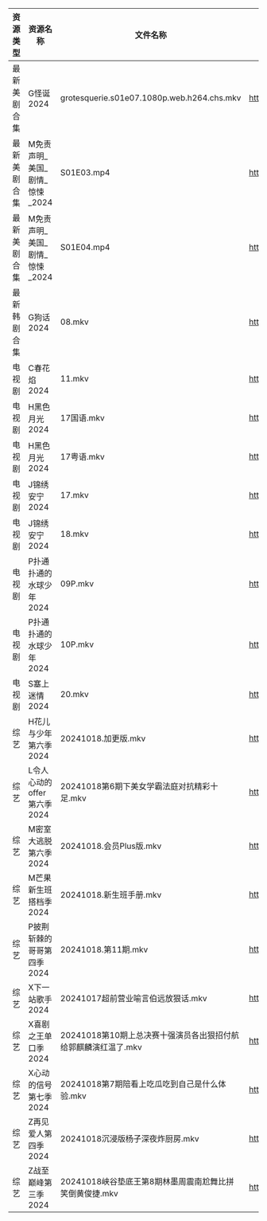 | 资源类型   | 资源名称                | 文件名称                                       | 分享链接                                 | 更新时间                |
| ------ | ------------------- | ------------------------------------------ | ------------------------------------ | ------------------- |
| 最新美剧合集 | G怪诞2024             | grotesquerie.s01e07.1080p.web.h264.chs.mkv | https://www.alipan.com/s/UUxhaQ5hxZq | 2024-10-18 00:05:19 |
| 最新美剧合集 | M免责声明_美国_剧情_惊悚_2024 | S01E03.mp4                                 | https://www.alipan.com/s/PZnzRpSK4Jw | 2024-10-18 12:05:43 |
| 最新美剧合集 | M免责声明_美国_剧情_惊悚_2024 | S01E04.mp4                                 | https://www.alipan.com/s/PZnzRpSK4Jw | 2024-10-18 12:05:42 |
| 最新韩剧合集 | G狗话2024             | 08.mkv                                     | https://www.alipan.com/s/h4QPAffesJn | 2024-10-18 12:05:24 |
| 电视剧    | C春花焰2024            | 11.mkv                                     | https://www.alipan.com/s/LUgAXFU2qtc | 2024-10-18 14:05:13 |
| 电视剧    | H黑色月光2024           | 17国语.mkv                                   | https://www.alipan.com/s/7pUm76Qoqso | 2024-10-18 14:05:32 |
| 电视剧    | H黑色月光2024           | 17粤语.mkv                                   | https://www.alipan.com/s/7pUm76Qoqso | 2024-10-18 14:05:31 |
| 电视剧    | J锦绣安宁2024           | 17.mkv                                     | https://www.alipan.com/s/S9DScaATSGS | 2024-10-18 19:05:37 |
| 电视剧    | J锦绣安宁2024           | 18.mkv                                     | https://www.alipan.com/s/S9DScaATSGS | 2024-10-18 19:05:37 |
| 电视剧    | P扑通扑通的水球少年2024      | 09P.mkv                                    | https://www.alipan.com/s/FVaXTH8jd5a | 2024-10-18 14:05:50 |
| 电视剧    | P扑通扑通的水球少年2024      | 10P.mkv                                    | https://www.alipan.com/s/FVaXTH8jd5a | 2024-10-18 14:05:50 |
| 电视剧    | S塞上迷情2024           | 20.mkv                                     | https://www.alipan.com/s/hweF2uo2WDH | 2024-10-18 14:06:07 |
| 综艺     | H花儿与少年第六季2024       | 20241018.加更版.mkv                           | https://www.alipan.com/s/etrBePtYsJ7 | 2024-10-18 14:06:40 |
| 综艺     | L令人心动的offer第六季2024  | 20241018第6期下美女学霸法庭对抗精彩十足.mkv               | https://www.alipan.com/s/wF4mBRf7vAS | 2024-10-18 14:06:47 |
| 综艺     | M密室大逃脱第六季2024       | 20241018.会员Plus版.mkv                       | https://www.alipan.com/s/3F599jmMJTn | 2024-10-18 14:06:51 |
| 综艺     | M芒果新生班搭档季2024       | 20241018.新生班手册.mkv                         | https://www.alipan.com/s/xnGaC7WzgLK | 2024-10-18 14:07:01 |
| 综艺     | P披荆斩棘的哥哥第四季2024     | 20241018.第11期.mkv                          | https://www.alipan.com/s/94NT9iGe94e | 2024-10-18 16:07:09 |
| 综艺     | X下一站歌手2024          | 20241017超前营业喻言伯远放狠话.mkv                    | https://www.alipan.com/s/eBKzWFKqm82 | 2024-10-18 19:07:59 |
| 综艺     | X喜剧之王单口季2024        | 20241018第10期上总决赛十强演员各出狠招付航给郭麒麟演红温了.mkv     | https://www.alipan.com/s/6bB6eDj37Y6 | 2024-10-18 16:07:51 |
| 综艺     | X心动的信号第七季2024       | 20241018第7期陪看上吃瓜吃到自己是什么体验.mkv              | https://www.alipan.com/s/wQqfQxMS8Sx | 2024-10-18 14:08:02 |
| 综艺     | Z再见爱人第四季2024        | 20241018沉浸版杨子深夜炸厨房.mkv                     | https://www.alipan.com/s/js8zJ9enmDc | 2024-10-18 16:08:03 |
| 综艺     | Z战至巅峰第三季2024        | 20241018峡谷垫底王第8期林墨周震南尬舞比拼笑倒黄俊捷.mkv         | https://www.alipan.com/s/5yE689QzaiL | 2024-10-18 14:08:15 |
